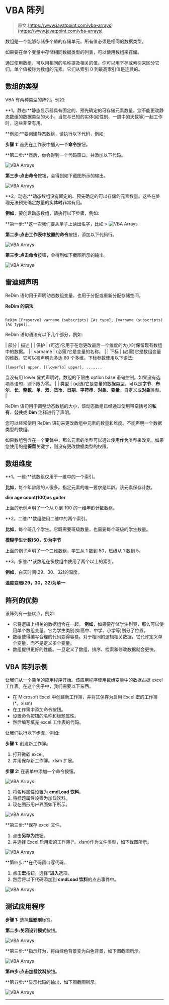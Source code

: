 # VBA 阵列

> 原文:[https://www.javatpoint.com/vba-arrays](https://www.javatpoint.com/vba-arrays)

数组是一个能够存储多个值的存储单元。所有值必须是相同的数据类型。

如果要在单个变量中存储相同数据类型的列表，可以使用数组来存储。

通过使用数组，可以用相同的名称提及相关的值。你可以用下标或索引来区分它们。单个值被称为数组的元素。它们从索引 0 到最高索引值是连续的。

## 数组的类型

VBA 有两种类型的阵列，例如:

**1。静态:**静态显示器具有固定的、预先确定的可存储元素数量。您不能更改静态数组的数据类型的大小。当您与已知的实体(如性别、一周中的天数等)一起工作时，这些非常有用。

**例如:**要创建静态数组，请执行以下代码，例如:

**步骤 1:** 首先在工作表中插入一个**命令**按钮。

**第二步:**然后，你会得到一个代码窗口，并添加以下代码。

![VBA Arrays](../Images/d7d13c3b14a78e11214c6069fdb2c445.png)

**第三步:**点击**命令**按钮，会得到如下截图所示的输出。

![VBA Arrays](../Images/e8adc97e44581ef7e7b7cd1904cf2f64.png)

**2。动态:**动态数组没有固定的、预先确定的可以存储的元素数量。这些在处理无法预先确定数量的实体时非常有用。

**例如**，要创建动态数组，请执行以下步骤，例如:

**第一步:**这一次我们要从单子上读出名字，比如:> ![VBA Arrays](../Images/0b71928264b3753ca6253dc17999ecbb.png)

**第二步:**点击工作表中放置的**命令**按钮，添加以下代码行。

![VBA Arrays](../Images/b09549f2aa5e46f2c01506bda2865b04.png)

**第三步:**点击**命令**按钮，会得到如下截图所示的输出。

![VBA Arrays](../Images/9fb2429dc26b950740456d2c94529083.png)

## 雷迪姆声明

ReDim 语句用于声明动态数组变量，也用于分配或重新分配存储空间。

**ReDim 的语法**

```

ReDim [Preserve] varname (subscripts) [As type], [varname (subscripts) [As type]].

```

ReDim 语句语法有以下几个部分，例如:

| 部分 | 描述 |
| 保护 | (可选)它用于在您更改最后一个维度的大小时保留现有数组中的数据。 |
| varname | (必需)它是变量的名称。 |
| 下标 | (必需)它是数组变量的维数。它可以被声明为多达 60 个多维。下标参数使用以下语法:

```
[lowerTo] upper, [[lowerTo] upper], .......

```

当没有用 lower 显式声明时，数组的下限由 option base 语句控制。如果没有选项基语句，则下限为零。 |
| 类型 | (可选)它是变量的数据类型。可以是**字节**、**布尔**、**长**、**整数**、**单**、**双**、**货币**、**日期**、**字符串**、**对象**、**变量**，自定义或**对象**类型。 |

ReDim 语句用于调整动态数组的大小，该动态数组已经通过使用带空括号的**私有**、**公共**或 **Dim** 注释进行了声明。

您可以经常使用 ReDim 语句来更改数组中元素的数量和维度。不能声明一个数据类型的数组。

如果数组包含在一个**变体**中，那么元素的类型可以通过使用**作为**类型来改变。如果您使用的是**保留**关键字，则没有更改数据类型的权限。

## 数组维度

**1。一维:**该数组仅用于一维中的一个索引。

**比如**，每个年龄段的人很多。指定元素的唯一要求是年龄。该元素保存计数。

**dim age count(100)as guiter**

上面的示例声明了一个从 0 到 100 的一维年龄计数数组。

**2。二维:**数组使用二维中的两个索引。

**比如**，每个班几个学生。它既需要班级数量，也需要每个班级的学生数量。

**模糊学生计数(50，5)为字节**

上面的例子声明了一个二维数组，学生从 1 数到 50，班级从 1 数到 5。

**3。多维:**该数组在多数组中使用了两个以上的索引。

**例如**，白天时间(29、30、32)的温度。

**温度变暗(29，30，32)为单一**

## 阵列的优势

该阵列有一些优点，例如:

*   它将逻辑上相关的数据组合在一起。
    **例如**，如果要存储学生列表，那么可以使用单个数组变量。它为学生类别(如高中、中学、小学等)划分了位置。
*   数组使得编写合理的代码变得容易。对于相同的逻辑相关数据，它允许定义单个变量，而不是定义多个变量。
*   数组提供更好的性能。一旦定义了数组，排序、检索和修改数据就会更快。

## VBA 阵列示例

让我们从一个简单的应用程序开始。该应用程序使用数组变量中的数据占据 excel 工作表。在这个例子中，我们需要以下东西，

*   在 Microsoft Excel 中创建新工作簿，并将其保存为启用 Excel 宏的工作簿(*。xlsm)
*   在工作簿中添加命令按钮。
*   设置命令按钮的名称和标题属性。
*   然后编写填充 excel 工作表的代码。

让我们执行以下步骤，例如:

**步骤 1:** 创建新工作簿。

1.  打开微软 excel。
2.  并用保存新工作簿。xlsm 扩展。

**步骤 2:** 在表单中添加一个命令按钮。

![VBA Arrays](../Images/88223629ed264ca9a43848dcd9961011.png)

1.  将名称属性设置为 **cmdLoad 饮料**。
2.  将标题属性设置为加载饮料。
3.  现在图形用户界面如下所示。

![VBA Arrays](../Images/01b436c679f567617a3e5520a0b4dfb3.png)

**第三步:**保存 excel 文件。

1.  点击**另存为**按钮。
2.  并选择 Excel 启用宏的工作簿(*。xlsm)作为文件类型，如下截图所示。

![VBA Arrays](../Images/f5c05428d012a276fec0325fd5fd1c37.png)

**第四步:**在代码窗口写代码。

1.  点击**宏**按钮，选择“**进入**选项。
2.  然后将以下代码添加到 **cmdLoad 饮料**的点击事件中。

![VBA Arrays](../Images/319bde49716247fca22bca479abefb6d.png)

## 测试应用程序

**步骤 1:** 选择**显影剂**标签。

**第二步:**关闭**设计模式**按钮。

![VBA Arrays](../Images/fd109e5793240f640a47fd99f0d92ac2.png)

**第三步:**指示灯为，将由绿色背景变为白色背景，如下图截图所示。

![VBA Arrays](../Images/66694c903ba721804496f6377cf45353.png)

**第四步:**点击**加载饮料**按钮。

**第五步:**显示代码的输出，如下图截图所示。

![VBA Arrays](../Images/14aa56ad68cba69260568b6c47a7f7b8.png)

* * *